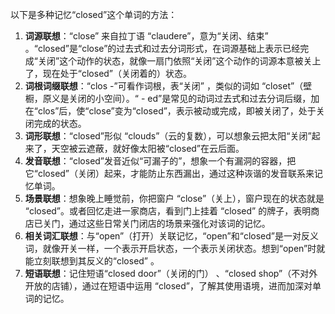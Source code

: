 以下是多种记忆“closed”这个单词的方法：
1. **词源联想**：“close” 来自拉丁语 “claudere”，意为“关闭、结束” 。“closed”是“close”的过去式和过去分词形式，在词源基础上表示已经完成“关闭”这个动作的状态，就像一扇门依照“关闭”这个动作的词源本意被关上了，现在处于“closed”（关闭着的）状态。 
2. **词根词缀联想**：“clos -”可看作词根，表“关闭” ，类似的词如 “closet”（壁橱，原义是关闭的小空间）。“ - ed”是常见的动词过去式和过去分词后缀，加在“clos”后，使“close”变为“closed”，表示被动或完成，即被关闭了，处于关闭完成的状态。 
3. **词形联想**：“closed”形似 “clouds”（云的复数），可以想象云把太阳“关闭”起来了，天空被云遮蔽，就好像太阳被“closed”在云后面。
4. **发音联想**：“closed”发音近似“可漏子的”，想象一个有漏洞的容器，把它“closed”（关闭）起来，才能防止东西漏出，通过这种诙谐的发音联系来记忆单词。 
5. **场景联想**：想象晚上睡觉前，你把窗户 “close”（关上），窗户现在的状态就是 “closed”。或者回忆走进一家商店，看到门上挂着 “closed” 的牌子，表明商店已关门，通过这些日常关门闭店的场景来强化对该词的记忆。 
6. **相关词汇联想**：与“open”（打开）关联记忆，“open”和“closed”是一对反义词，就像开关一样，一个表示开启状态，一个表示关闭状态。想到“open”时就能立刻联想到其反义的“closed” 。 
7. **短语联想**：记住短语“closed door”（关闭的门） 、“closed shop”（不对外开放的店铺），通过在短语中运用 “closed”，了解其使用语境，进而加深对单词的记忆。 
